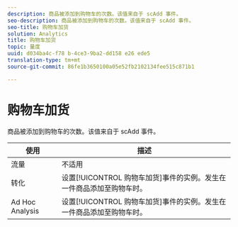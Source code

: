 ```yaml
---
description: 商品被添加到购物车的次数。该值来自于 scAdd 事件。
seo-description: 商品被添加到购物车的次数。该值来自于 scAdd 事件。
seo-title: 购物车加货
solution: Analytics
title: 购物车加货
topic: 量度
uuid: d034ba4c-f78 b-4ce3-9ba2-dd158 e26 ede5
translation-type: tm+mt
source-git-commit: 86fe1b3650100a05e52fb2102134fee515c871b1

---
```



# 购物车加货

商品被添加到购物车的次数。该值来自于 scAdd 事件。

| 使用 | 描述 |
|---|---|
| 流量 | 不适用 |
| 转化 | 设置[!UICONTROL 购物车加货]事件的实例。发生在一件商品添加至购物车时。 |
| Ad Hoc Analysis | 设置[!UICONTROL 购物车加货]事件的实例。发生在一件商品添加至购物车时。 |

